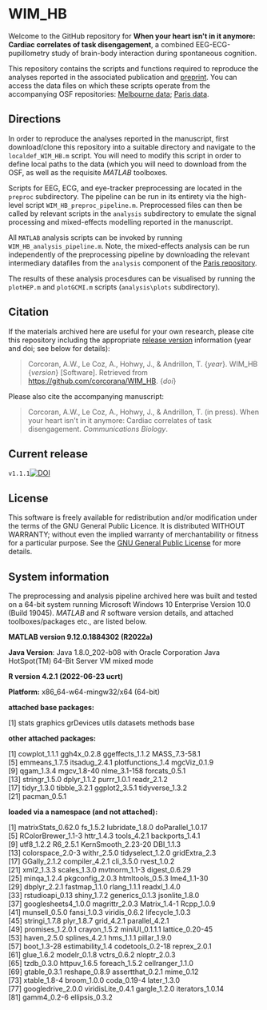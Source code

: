 # WIM_HB

Welcome to the GitHub repository for **When your heart isn't in it anymore: Cardiac correlates of task disengagement**, a combined EEG-ECG-pupillometry study of brain-body interaction during spontaneous cognition.

This repository contains the scripts and functions required to reproduce the analyses reported in the associated publication and [preprint](https://www.biorxiv.org/content/10.1101/2024.06.21.599851v2).
You can access the data files on which these scripts operate from the accompanying OSF repositories: [Melbourne data](https://osf.io/ey3ca/); [Paris data](https://osf.io/v9xsw/).

## Directions

In order to reproduce the analyses reported in the manuscript, first download/clone this repository into a suitable directory and navigate to the `localdef_WIM_HB.m` script.
You will need to modify this script in order to define local paths to the data (which you will need to download from the OSF, as well as the requisite *MATLAB* toolboxes.

Scripts for EEG, ECG, and eye-tracker preprocessing are located in the `preproc` subdirectory.
The pipeline can be run in its entirety via the high-level script `WIM_HB_preproc_pipeline.m`.
Preprocessed files can then be called by relevant scripts in the `analysis` subdirectory to emulate the signal processing and mixed-effects modelling reported in the manuscript.

All `MATLAB` analysis scripts can be invoked by running `WIM_HB_analysis_pipeline.m`.
Note, the mixed-effects analysis can be run independently of the preprocessing pipeline by downloading the relevant intermediary datafiles from the `analysis` component of the [Paris repository](https://osf.io/pc74r/).

The results of these analysis procesdures can be visualised by running the `plotHEP.m` and `plotGCMI.m` scripts (`analysis\plots` subdirectory).

## Citation

If the materials archived here are useful for your own research, please cite this repository including the appropriate [release version](#current-release) information (year and doi; see below for details):

> Corcoran, A.W., Le Coz, A., Hohwy, J., & Andrillon, T.
> {*year*}.
> WIM_HB {*version*} [Software].
> Retrieved from <https://github.com/corcorana/WIM_HB>.
> {*doi*}

Please also cite the accompanying manuscript:

> Corcoran, A.W., Le Coz, A., Hohwy, J., & Andrillon, T.
> (in press).
> When your heart isn't in it anymore: Cardiac correlates of task disengagement.
> *Communications Biology*.

## Current release

`v1.1.1`[![DOI](https://zenodo.org/badge/790713143.svg)](https://doi.org/10.5281/zenodo.17223244)

## License

This software is freely available for redistribution and/or modification under the terms of the GNU General Public Licence.
It is distributed WITHOUT WARRANTY; without even the implied warranty of merchantability or fitness for a particular purpose.
See the [GNU General Public License](https://github.com/corcorana/SWS_NVS_code/blob/main/LICENSE) for more details.

## System information

The preprocessing and analysis pipeline archived here was built and tested on a 64-bit system running Microsoft Windows 10 Enterprise Version 10.0 (Build 19045).
*MATLAB* and *R* software version details, and attached toolboxes/packages etc., are listed below.

**MATLAB version 9.12.0.1884302 (R2022a)**

**Java Version**: Java 1.8.0_202-b08 with Oracle Corporation Java HotSpot(TM) 64-Bit Server VM mixed mode

**R version 4.2.1 (2022-06-23 ucrt)**

**Platform:** x86_64-w64-mingw32/x64 (64-bit)

**attached base packages:**

[1] stats graphics grDevices utils datasets methods base

**other attached packages:**

[1] cowplot_1.1.1 ggh4x_0.2.8 ggeffects_1.1.2 MASS_7.3-58.1\
[5] emmeans_1.7.5 itsadug_2.4.1 plotfunctions_1.4 mgcViz_0.1.9\
[9] qgam_1.3.4 mgcv_1.8-40 nlme_3.1-158 forcats_0.5.1\
[13] stringr_1.5.0 dplyr_1.1.2 purrr_1.0.1 readr_2.1.2\
[17] tidyr_1.3.0 tibble_3.2.1 ggplot2_3.5.1 tidyverse_1.3.2\
[21] pacman_0.5.1

**loaded via a namespace (and not attached):**

[1] matrixStats_0.62.0 fs_1.5.2 lubridate_1.8.0 doParallel_1.0.17\
[5] RColorBrewer_1.1-3 httr_1.4.3 tools_4.2.1 backports_1.4.1\
[9] utf8_1.2.2 R6_2.5.1 KernSmooth_2.23-20 DBI_1.1.3\
[13] colorspace_2.0-3 withr_2.5.0 tidyselect_1.2.0 gridExtra_2.3\
[17] GGally_2.1.2 compiler_4.2.1 cli_3.5.0 rvest_1.0.2\
[21] xml2_1.3.3 scales_1.3.0 mvtnorm_1.1-3 digest_0.6.29\
[25] minqa_1.2.4 pkgconfig_2.0.3 htmltools_0.5.3 lme4_1.1-30\
[29] dbplyr_2.2.1 fastmap_1.1.0 rlang_1.1.1 readxl_1.4.0\
[33] rstudioapi_0.13 shiny_1.7.2 generics_0.1.3 jsonlite_1.8.0\
[37] googlesheets4_1.0.0 magrittr_2.0.3 Matrix_1.4-1 Rcpp_1.0.9\
[41] munsell_0.5.0 fansi_1.0.3 viridis_0.6.2 lifecycle_1.0.3\
[45] stringi_1.7.8 plyr_1.8.7 grid_4.2.1 parallel_4.2.1\
[49] promises_1.2.0.1 crayon_1.5.2 miniUI_0.1.1.1 lattice_0.20-45\
[53] haven_2.5.0 splines_4.2.1 hms_1.1.1 pillar_1.9.0\
[57] boot_1.3-28 estimability_1.4 codetools_0.2-18 reprex_2.0.1\
[61] glue_1.6.2 modelr_0.1.8 vctrs_0.6.2 nloptr_2.0.3\
[65] tzdb_0.3.0 httpuv_1.6.5 foreach_1.5.2 cellranger_1.1.0\
[69] gtable_0.3.1 reshape_0.8.9 assertthat_0.2.1 mime_0.12\
[73] xtable_1.8-4 broom_1.0.0 coda_0.19-4 later_1.3.0\
[77] googledrive_2.0.0 viridisLite_0.4.1 gargle_1.2.0 iterators_1.0.14\
[81] gamm4_0.2-6 ellipsis_0.3.2
